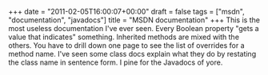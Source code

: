 +++
date = "2011-02-05T16:00:07+00:00"
draft = false
tags = ["msdn", "documentation", "javadocs"]
title = "MSDN documentation"
+++
This is the most useless documentation I've ever seen. Every Boolean property "gets a value that indicates" something. Inherited methods are mixed with the others. You have to drill down one page to see the list of overrides for a method name. I've seen some class docs explain what they do by restating the class name in sentence form. I pine for the Javadocs of yore.
